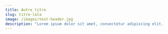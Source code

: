 ```yaml
---
title: Autre titre
slug: titre-lala
image: /images/test-header.jpg
description: "Lorem ipsum dolor sit amet, consectetur adipiscing elit. Fusce feugiat iaculis nibh, sit amet imperdiet elit porttitor in."
---
```

